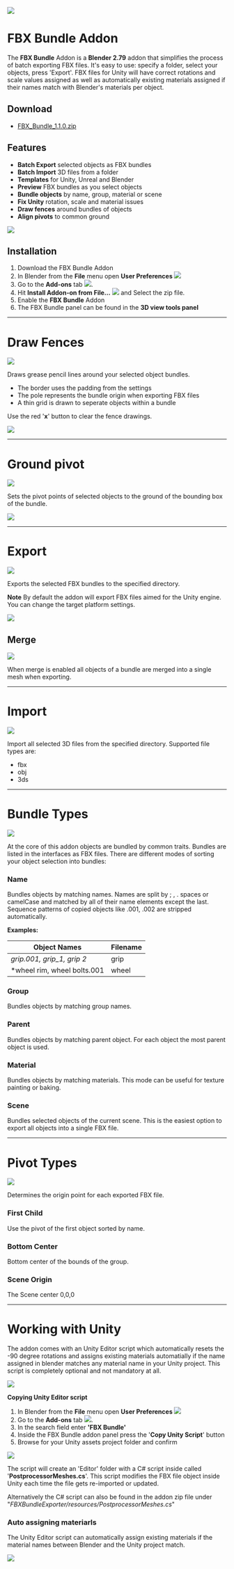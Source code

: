 


![](https://farm1.staticflickr.com/806/27771131538_8a727b6ca8_o.png)

# FBX Bundle Addon #

The **FBX Bundle** Addon is a **Blender 2.79** addon that simplifies the process of batch exporting FBX files. It's easy to use: specify a folder, select your objects, press 'Export'. FBX files for Unity will have correct rotations and scale values assigned as well as automatically existing materials assigned if their names match with Blender's materials per object.

## Download ##

* [FBX_Bundle_1.1.0.zip](http://renderhjs.net/blender/fbx_bundle/FBX_Bundle_1.1.0.zip)


## Features ##

* **Batch Export** selected objects as FBX bundles
* **Batch Import** 3D files from a folder
* **Templates** for Unity, Unreal and Blender
* **Preview** FBX bundles as you select objects
* **Bundle objects** by name, group, material or scene
* **Fix Unity** rotation, scale and material issues
* **Draw fences** around bundles of objects
* **Align pivots** to common ground


![](http://renderhjs.net/blender/fbx_bundle/overview.gif)


## Installation ##

1. Download the FBX Bundle Addon
2. In Blender from the **File** menu open **User Preferences** ![](http://renderhjs.net/textools/blender/img/installation_open_preferences.png) 
3. Go to the **Add-ons** tab ![](http://renderhjs.net/textools/blender/img/installation_addons.png).
4. Hit **Install Addon-on from File...** ![](http://renderhjs.net/textools/blender/img/installation_install_addon_from_file.png) and Select the zip file.
5. Enable the **FBX Bundle** Addon
6. The FBX Bundle panel can be found in the **3D view tools panel**


---

# Draw Fences #

![](https://farm1.staticflickr.com/812/40627267655_540fe2a5b3_o.png)

Draws grease pencil lines around your selected object bundles.

* The border uses the padding from the settings
* The pole represents the bundle origin when exporting FBX files
* A thin grid is drawn to seperate objects within a bundle

Use the red '**x**' button to clear the fence drawings.

![](https://farm1.staticflickr.com/866/40806993094_dc2d16dbac_o.png)

---

# Ground pivot #

![](https://farm1.staticflickr.com/909/40858121474_6fdd7c9e23_o.png)

Sets the pivot points of selected objects to the ground of the bounding box of the bundle.

![](https://farm1.staticflickr.com/861/39761054960_6dd0a411a9_o.gif)

---

# Export #

![](https://farm1.staticflickr.com/939/26650599827_7b38a2c414_o.png)

Exports the selected FBX bundles to the specified directory.

**Note** By default the addon will export FBX files aimed for the Unity engine. You can change the target platform settings.

![](https://farm1.staticflickr.com/842/41528382392_55f776a7aa_o.gif)


## Merge ##

![](https://farm1.staticflickr.com/887/39711493860_b652128fb1_o.png)

When merge is enabled all objects of a bundle are merged into a single mesh when exporting.

---

# Import #

![](https://farm1.staticflickr.com/837/27649976458_abae4ffddf_o.png)

Import all selected 3D files from the specified directory. Supported file types are:

* fbx
* obj
* 3ds



---


# Bundle Types #

![](https://farm1.staticflickr.com/807/40626971555_77035ddd60_o.png)

At the core of this addon objects are bundled by common traits. Bundles are listed in the interfaces as FBX files. There are different modes of sorting your object selection into bundles:

### Name ###
Bundles objects by matching names. Names are split by ; , . spaces or camelCase and matched by all of their name elements except the last. Sequence patterns of copied objects like .001, .002 are stripped automatically.

**Examples:**

**Object Names** | **Filename**
--- | ---
*grip.001, grip_1, grip 2* | grip
*wheel rim, wheel bolts.001 | wheel

### Group ###
Bundles objects by matching group names.

### Parent ###
Bundles objects by matching parent object. For each object the most parent object is used.

### Material ###
Bundles objects by matching materials. This mode can be useful for texture painting or baking.

### Scene ###
Bundles selected objects of the current scene. This is the easiest option to export all objects into a single FBX file.


---

# Pivot Types #

![](https://farm1.staticflickr.com/826/39711247600_eed039c5d7_o.png)

Determines the origin point for each exported FBX file.

### First Child ###
Use the pivot of the first object sorted by name.
### Bottom Center ###
Bottom center of the bounds of the group.
### Scene Origin ###
The Scene center 0,0,0


---

# Working with Unity #

The addon comes with an Unity Editor script which automatically resets the -90 degree rotations and assigns existing materials automatially if the name assigned in blender matches any material name in your Unity project. This script is completely optional and not mandatory at all.

![](https://farm1.staticflickr.com/925/39763685890_aa1801d581_o.png)


**Copying Unity Editor script**

1. In Blender from the **File** menu open **User Preferences** ![](http://renderhjs.net/textools/blender/img/installation_open_preferences.png) 
2. Go to the **Add-ons** tab ![](http://renderhjs.net/textools/blender/img/installation_addons.png).
3. In the search field enter **'FBX Bundle'**
4. Inside the FBX Bundle addon panel press the '**Copy Unity Script**' button 
5. Browse for your Unity assets project folder and confirm

![](https://farm1.staticflickr.com/934/39760671570_e9bbe13f6c_o.png)

The script will create an 'Editor' folder with a C# script inside called '**PostprocessorMeshes.cs**'. This script modifies the FBX file object inside Unity each time the file gets re-imported or updated.

Alternatively the C# script can also be found in the addon zip file under "*FBXBundleExporter/resources/PostprocessorMeshes.cs*"

### Auto assigning materiarls ###
The Unity Editor script can automatically assign existing materials if the material names between Blender and the Unity project match.

![](http://renderhjs.net/blender/fbx_bundle/unity_material_matching.gif)

